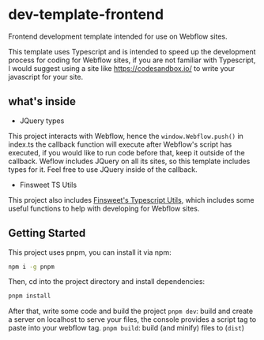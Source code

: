# dev-template-frontend

Frontend development template intended for use on Webflow sites.

This template uses Typescript and is intended to speed up the development process for coding for Webflow sites, if you are not familiar with Typescript, I would suggest using a site like https://codesandbox.io/ to write your javascript for your site.

## what's inside

-   JQuery types

This project interacts with Webflow, hence the `window.Webflow.push()` in index.ts
the callback function will execute after Webflow's script has executed, if you would like to run code before that, keep it outside of the callback.
Weflow includes JQuery on all its sites, so this template includes types for it. Feel free to use JQuery inside of the callback.

-   Finsweet TS Utils

This project also includes [Finsweet's Typescript Utils](https://github.com/finsweet/ts-utils), which includes some useful functions to help with developing for Webflow sites.

## Getting Started

This project uses pnpm, you can install it via npm:

```bash
npm i -g pnpm
```

Then, cd into the project directory and install dependencies:

```bash
pnpm install
```

After that, write some code and build the project
`pnpm dev`: build and create a server on localhost to serve your files, the console provides a script tag to paste into your webflow <head> tag.
`pnpm build`: build (and minify) files to (`dist`)
